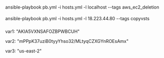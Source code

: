 

####

ansible-playbook pb.yml -i hosts.yml -l  localhost --tags aws_ec2_deletion


#### 

ansible-playbook pb.yml -i hosts.yml -l  18.223.44.80 --tags copyvsts


#####
var1: "AKIA5VXNSAFOZBPWBCUH"

var2: "mPPpK37uziB0tyyYhso32/MLtyqCZXGYnROEsAmx"

var3: "us-east-2"
